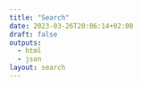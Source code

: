 ```yaml
---
title: "Search"
date: 2023-03-26T20:06:14+02:00
draft: false
outputs:
  - html
  - json
layout: search
---
```


